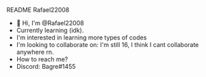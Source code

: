 README Rafael22008
- 👋 Hi, I'm @Rafael22008
- Currently learning (idk).
- I'm interested in learning more types of codes
- I'm looking to collaborate on: I'm still 16, I think I cant collaborate anywhere rn.
- How to reach me?
- Discord: Bagre#1455




<!---
Rafael22008/Rafael22008 is a ✨ special ✨ repository because its `README.md` (this file) appears on your GitHub profile.
You can click the Preview link to take a look at your changes.
--->
